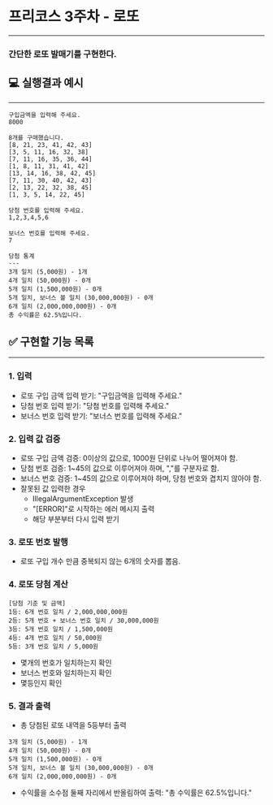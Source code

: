 # 프리코스 3주차 - 로또

- - -

### 간단한 로또 발매기를 구현한다.

## 💻 실행결과 예시

- - -

```
구입금액을 입력해 주세요.
8000

8개를 구매했습니다.
[8, 21, 23, 41, 42, 43] 
[3, 5, 11, 16, 32, 38] 
[7, 11, 16, 35, 36, 44] 
[1, 8, 11, 31, 41, 42] 
[13, 14, 16, 38, 42, 45] 
[7, 11, 30, 40, 42, 43] 
[2, 13, 22, 32, 38, 45] 
[1, 3, 5, 14, 22, 45]

당첨 번호를 입력해 주세요.
1,2,3,4,5,6

보너스 번호를 입력해 주세요.
7

당첨 통계
---
3개 일치 (5,000원) - 1개
4개 일치 (50,000원) - 0개
5개 일치 (1,500,000원) - 0개
5개 일치, 보너스 볼 일치 (30,000,000원) - 0개
6개 일치 (2,000,000,000원) - 0개
총 수익률은 62.5%입니다.
```

## ✅ 구현할 기능 목록

- - -

### 1. 입력

- 로또 구입 금액 입력 받기: "구입금액을 입력해 주세요."
- 당첨 번호 입력 받기: "당첨 번호를 입력해 주세요."
- 보너스 번호 입력 받기: "보너스 번호를 입력해 주세요."

### 2. 입력 값 검증

- 로또 구입 금액 검증: 0이상의 값으로, 1000원 단위로 나누어 떨어져야 함.
- 당첨 번호 검증: 1~45의 값으로 이루어져야 하며, ","를 구분자로 함.
- 보너스 번호 검증: 1~45의 값으로 이루어져야 하며, 당첨 번호와 겹치지 않아야 함.
- 잘못된 값 입력한 경우
  - IllegalArgumentException 발생
  - "[ERROR]"로 시작하는 에러 메시지 출력
  - 해당 부분부터 다시 입력 받기

### 3. 로또 번호 발행

- 로또 구입 개수 만큼 중복되지 않는 6개의 숫자를 뽑음.

### 4. 로또 당첨 계산

```
[당첨 기준 및 금액]
1등: 6개 번호 일치 / 2,000,000,000원
2등: 5개 번호 + 보너스 번호 일치 / 30,000,000원
3등: 5개 번호 일치 / 1,500,000원
4등: 4개 번호 일치 / 50,000원
5등: 3개 번호 일치 / 5,000원
```
- 몇개의 번호가 일치하는지 확인
- 보너스 번호와 일치하는지 확인
- 몇등인지 확인

### 5. 결과 출력

- 총 당첨된 로또 내역을 5등부터 출력
```
3개 일치 (5,000원) - 1개
4개 일치 (50,000원) - 0개
5개 일치 (1,500,000원) - 0개
5개 일치, 보너스 볼 일치 (30,000,000원) - 0개
6개 일치 (2,000,000,000원) - 0개
```
- 수익률을 소수점 둘째 자리에서 반올림하여 출력: "총 수익률은 62.5%입니다."